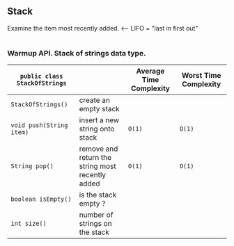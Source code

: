 ## Stack

Examine the item most recently added. <-- LIFO = "last in first out"

#

### Warmup API. Stack of strings data type.

| `public class StackOfStrings` | | Average Time Complexity | Worst Time Complexity |
| - | - | -| - |
| `StackOfStrings()` | create an empty stack | | |
| `void push(String item)` | insert a new string onto stack | `O(1)`| `O(1)` |
| `String pop()` | remove and return the string most recently added | `O(1)` | `O(1)` |
| `boolean isEmpty()` | is the stack empty ? | |
| `int size()` | number of strings on the stack | |

#

